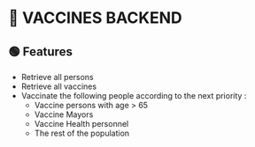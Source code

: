 # 💉 VACCINES BACKEND

## 🟢 Features
* Retrieve all persons
* Retrieve all vaccines
* Vaccinate the following people according to the next priority :
    * Vaccine persons with age > 65
    * Vaccine Mayors
    * Vaccine Health personnel
    * The rest of the population

